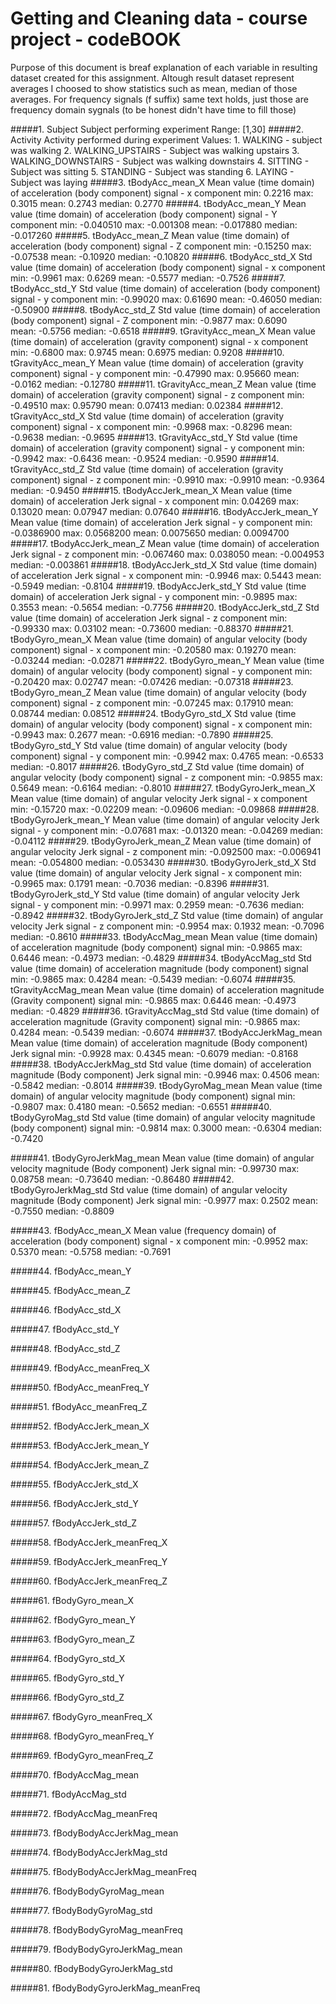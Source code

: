 Getting and Cleaning data - course project - codeBOOK
===========

Purpose of this document is breaf explanation of each variable in resulting dataset created for this assignment. Altough result dataset represent averages
I choosed to show statistics such as mean, median of those averages. For frequency signals (f suffix) same text holds, just those are frequency domain sygnals (to be honest didn't have time to fill those)

#####1. Subject
          Subject performing experiment
          Range: [1,30]
#####2. Activity
          Activity performed during experiment
          Values:
          1. WALKING - subject was walking 
          2. WALKING_UPSTAIRS - Subject was walking upstairs
          3. WALKING_DOWNSTAIRS - Subject was walking downstairs
          4. SITTING - Subject was sitting
          5. STANDING - Subject was standing
          6. LAYING - Subject was laying
#####3. tBodyAcc_mean_X
          Mean value (time domain) of acceleration (body component) signal - x component
          min:     0.2216
          max:     0.3015
          mean:    0.2743
          median:  0.2770
#####4. tBodyAcc_mean_Y
          Mean value (time domain) of acceleration (body component) signal - Y component
          min:    -0.040510
          max:    -0.001308 
          mean:   -0.017880
          median: -0.017260
#####5. tBodyAcc_mean_Z
          Mean value (time domain) of acceleration (body component) signal - Z component
          min:    -0.15250
          max:    -0.07538 
          mean:   -0.10920
          median: -0.10820
#####6. tBodyAcc_std_X
          Std value (time domain) of acceleration (body component) signal - x component
          min:    -0.9961
          max:     0.6269 
          mean:   -0.5577
          median: -0.7526 
#####7. tBodyAcc_std_Y
          Std value (time domain) of acceleration (body component) signal - y component
          min:    -0.99020
          max:     0.61690
          mean:   -0.46050
          median: -0.50900
#####8. tBodyAcc_std_Z
          Std value (time domain) of acceleration (body component) signal - Z component
          min:    -0.9877
          max:     0.6090  
          mean:   -0.5756
          median: -0.6518
#####9. tGravityAcc_mean_X
          Mean value (time domain) of acceleration (gravity component) signal - x component
          min:    -0.6800
          max:     0.9745
          mean:    0.6975
          median:  0.9208
#####10. tGravityAcc_mean_Y
          Mean value (time domain) of acceleration (gravity component) signal - y component
          min:    -0.47990
          max:     0.95660
          mean:   -0.0162
          median: -0.12780
#####11. tGravityAcc_mean_Z
          Mean value (time domain) of acceleration (gravity component) signal - z component
          min:    -0.49510
          max:     0.95790
          mean:    0.07413
          median:  0.02384
#####12. tGravityAcc_std_X
          Std value (time domain) of acceleration (gravity component) signal - x component
          min:    -0.9968
          max:    -0.8296 
          mean:   -0.9638
          median: -0.9695
#####13. tGravityAcc_std_Y
          Std value (time domain) of acceleration (gravity component) signal - y component
          min:    -0.9942
          max:    -0.6436
          mean:   -0.9524
          median: -0.9590
#####14. tGravityAcc_std_Z
          Std value (time domain) of acceleration (gravity component) signal - z component
          min:    -0.9910
          max:    -0.9910
          mean:   -0.9364
          median: -0.9450
#####15. tBodyAccJerk_mean_X
          Mean value (time domain) of acceleration Jerk signal - x component
          min:     0.04269
          max:     0.13020 
          mean:    0.07947
          median:  0.07640
#####16. tBodyAccJerk_mean_Y
          Mean value (time domain) of acceleration Jerk signal - y component
          min:    -0.0386900
          max:     0.0568200 
          mean:    0.0075650
          median:  0.0094700
#####17. tBodyAccJerk_mean_Z
          Mean value (time domain) of acceleration Jerk signal - z component
          min:    -0.067460
          max:     0.038050 
          mean:   -0.004953
          median: -0.003861
#####18. tBodyAccJerk_std_X
          Std value (time domain) of acceleration Jerk signal - x component
          min:    -0.9946
          max:     0.5443
          mean:   -0.5949
          median: -0.8104
#####19. tBodyAccJerk_std_Y
          Std value (time domain) of acceleration Jerk signal - y component
          min:    -0.9895
          max:     0.3553
          mean:   -0.5654
          median: -0.7756
#####20. tBodyAccJerk_std_Z
          Std value (time domain) of acceleration Jerk signal - z component
          min:    -0.99330
          max:     0.03102
          mean:   -0.73600
          median: -0.88370 
#####21. tBodyGyro_mean_X
          Mean value (time domain) of angular velocity (body component) signal - x component
          min:    -0.20580
          max:     0.19270
          mean:   -0.03244
          median: -0.02871
#####22. tBodyGyro_mean_Y
          Mean value (time domain) of angular velocity (body component) signal - y component
          min:    -0.20420
          max:     0.02747
          mean:   -0.07426
          median: -0.07318
#####23. tBodyGyro_mean_Z
          Mean value (time domain) of angular velocity (body component) signal - z component
          min:    -0.07245
          max:     0.17910
          mean:    0.08744
          median:  0.08512
#####24. tBodyGyro_std_X
          Std value (time domain) of angular velocity (body component) signal - x component
          min:    -0.9943
          max:     0.2677
          mean:   -0.6916
          median: -0.7890
#####25. tBodyGyro_std_Y
          Std value (time domain) of angular velocity (body component) signal - y component
          min:    -0.9942
          max:     0.4765 
          mean:   -0.6533
          median: -0.8017
#####26. tBodyGyro_std_Z
          Std value (time domain) of angular velocity (body component) signal - z component
          min:    -0.9855
          max:     0.5649
          mean:   -0.6164
          median: -0.8010
#####27. tBodyGyroJerk_mean_X
          Mean value (time domain) of angular velocity Jerk signal - x component
          min:    -0.15720
          max:    -0.02209
          mean:   -0.09606
          median: -0.09868 
#####28. tBodyGyroJerk_mean_Y
          Mean value (time domain) of angular velocity Jerk signal - y component
          min:    -0.07681
          max:    -0.01320 
          mean:   -0.04269
          median: -0.04112
#####29. tBodyGyroJerk_mean_Z
          Mean value (time domain) of angular velocity Jerk signal - z component
          min:    -0.092500
          max:    -0.006941
          mean:   -0.054800
          median: -0.053430
#####30. tBodyGyroJerk_std_X
          Std value (time domain) of angular velocity Jerk signal - x component
          min:    -0.9965
          max:     0.1791
          mean:   -0.7036
          median: -0.8396 
#####31. tBodyGyroJerk_std_Y
          Std value (time domain) of angular velocity Jerk signal - y component
          min:    -0.9971
          max:     0.2959 
          mean:   -0.7636
          median: -0.8942
#####32. tBodyGyroJerk_std_Z
          Std value (time domain) of angular velocity Jerk signal - z component
          min:    -0.9954
          max:     0.1932 
          mean:   -0.7096
          median: -0.8610
#####33. tBodyAccMag_mean
          Mean value (time domain) of acceleration magnitude (body component) signal
          min:    -0.9865
          max:     0.6446
          mean:   -0.4973
          median: -0.4829
#####34. tBodyAccMag_std
          Std value (time domain) of acceleration magnitude (body component) signal
          min:    -0.9865
          max:     0.4284
          mean:   -0.5439
          median: -0.6074
#####35. tGravityAccMag_mean
          Mean value (time domain) of acceleration magnitude (Gravity component) signal
          min:    -0.9865
          max:     0.6446
          mean:   -0.4973
          median: -0.4829
#####36. tGravityAccMag_std
          Std value (time domain) of acceleration magnitude (Gravity component) signal
          min:    -0.9865
          max:     0.4284
          mean:   -0.5439
          median: -0.6074
#####37. tBodyAccJerkMag_mean
          Mean value (time domain) of acceleration magnitude (Body component) Jerk signal
          min:    -0.9928
          max:     0.4345 
          mean:   -0.6079
          median: -0.8168
#####38. tBodyAccJerkMag_std
          Std value (time domain) of acceleration magnitude (Body component) Jerk signal
          min:    -0.9946
          max:     0.4506
          mean:   -0.5842
          median: -0.8014
#####39. tBodyGyroMag_mean
          Mean value (time domain) of angular velocity magnitude (body component) signal
          min:    -0.9807
          max:     0.4180 
          mean:   -0.5652
          median: -0.6551
#####40. tBodyGyroMag_std
          Std value (time domain) of angular velocity magnitude (body component) signal
          min:    -0.9814
          max:     0.3000
          mean:   -0.6304
          median: -0.7420

#####41. tBodyGyroJerkMag_mean
          Mean value (time domain) of angular velocity magnitude (Body component) Jerk signal
          min:    -0.99730
          max:     0.08758 
          mean:   -0.73640
          median: -0.86480
#####42. tBodyGyroJerkMag_std
          Std value (time domain) of angular velocity magnitude (Body component) Jerk signal
          min:    -0.9977
          max:     0.2502
          mean:   -0.7550
          median: -0.8809

#####43. fBodyAcc_mean_X
          Mean value (frequency domain) of acceleration (body component) signal - x component
          min:     -0.9952
          max:      0.5370 
          mean:    -0.5758
          median:  -0.7691

#####44. fBodyAcc_mean_Y

#####45. fBodyAcc_mean_Z

#####46. fBodyAcc_std_X

#####47. fBodyAcc_std_Y

#####48. fBodyAcc_std_Z

#####49. fBodyAcc_meanFreq_X

#####50. fBodyAcc_meanFreq_Y

#####51. fBodyAcc_meanFreq_Z

#####52. fBodyAccJerk_mean_X

#####53. fBodyAccJerk_mean_Y

#####54. fBodyAccJerk_mean_Z

#####55. fBodyAccJerk_std_X            

#####56. fBodyAccJerk_std_Y

#####57. fBodyAccJerk_std_Z

#####58. fBodyAccJerk_meanFreq_X

#####59. fBodyAccJerk_meanFreq_Y

#####60. fBodyAccJerk_meanFreq_Z

#####61. fBodyGyro_mean_X

#####62. fBodyGyro_mean_Y

#####63. fBodyGyro_mean_Z

#####64. fBodyGyro_std_X

#####65. fBodyGyro_std_Y

#####66. fBodyGyro_std_Z

#####67. fBodyGyro_meanFreq_X

#####68. fBodyGyro_meanFreq_Y

#####69. fBodyGyro_meanFreq_Z

#####70. fBodyAccMag_mean

#####71. fBodyAccMag_std

#####72. fBodyAccMag_meanFreq

#####73. fBodyBodyAccJerkMag_mean

#####74. fBodyBodyAccJerkMag_std

#####75. fBodyBodyAccJerkMag_meanFreq

#####76. fBodyBodyGyroMag_mean

#####77. fBodyBodyGyroMag_std          

#####78. fBodyBodyGyroMag_meanFreq    

#####79. fBodyBodyGyroJerkMag_mean

#####80. fBodyBodyGyroJerkMag_std

#####81. fBodyBodyGyroJerkMag_meanFreq                    